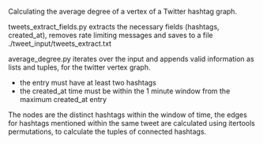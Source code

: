 
Calculating the average degree of a vertex of a Twitter hashtag graph.

tweets_extract_fields.py extracts the necessary fields (hashtags, created_at), removes rate limiting messages and saves to a file ./tweet_input/tweets_extract.txt

average_degree.py iterates over the input and appends valid information as lists and tuples, for the twitter vertex graph.
- the entry must have at least two hashtags
- the created_at time must be within the 1 minute window from the maximum created_at entry

The nodes are the distinct hashtags within the window of time, the edges for hashtags mentioned within the same tweet are calculated using itertools permutations, to calculate the tuples of connected hashtags.


